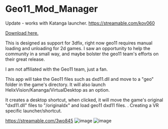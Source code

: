 # Geo11_Mod_Manager 

Update -  works with Katanga launcher. https://streamable.com/kov060

[Download here.](https://github.com/samfisherirl/Geo11_Mod_Manager/releases) 

This is designed as support for 3dfix, right now geo11 requires manual loading and unloading for 2d games. I saw an opportunity to help the community in a small way, and maybe bolster the geo11 team's efforts on their great release.

I am not affiliated with the Geo11 team, just a fan.

This app will take the Geo11 files such as dxd11.dll and move to a "geo" folder in the game's directory. It will also launch HelixVision/Kananga/VirtualDesktop as an option. 

It creates a desktop shortcut, when clicked, it will move the game's original "dxd11.dll" files to "/originaldx" and load geo11 dxd11 files. . Creating a VR specific launcher/shortcut.

https://streamable.com/3wo845
![image](https://user-images.githubusercontent.com/98753696/179732813-e60a7df4-ecc5-4160-a442-55f126287d06.png)
![image](https://user-images.githubusercontent.com/98753696/180579200-d9114398-d552-459c-923c-b9315ecf7a17.png)
